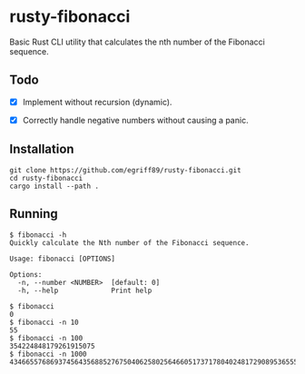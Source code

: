 # rusty-fibonacci
Basic Rust CLI utility that calculates the nth number of the Fibonacci sequence.

## Todo
- [x] Implement without recursion (dynamic).
- [x] Correctly handle negative numbers without causing a panic.


## Installation
```shell
git clone https://github.com/egriff89/rusty-fibonacci.git
cd rusty-fibonacci
cargo install --path .
```
## Running

```shell
$ fibonacci -h
Quickly calculate the Nth number of the Fibonacci sequence.

Usage: fibonacci [OPTIONS]

Options:
  -n, --number <NUMBER>  [default: 0]
  -h, --help             Print help

$ fibonacci
0
$ fibonacci -n 10
55
$ fibonacci -n 100
354224848179261915075
$ fibonacci -n 1000
43466557686937456435688527675040625802564660517371780402481729089536555417949051890403879840079255169295922593080322634775209689623239873322471161642996440906533187938298969649928516003704476137795166849228875
```